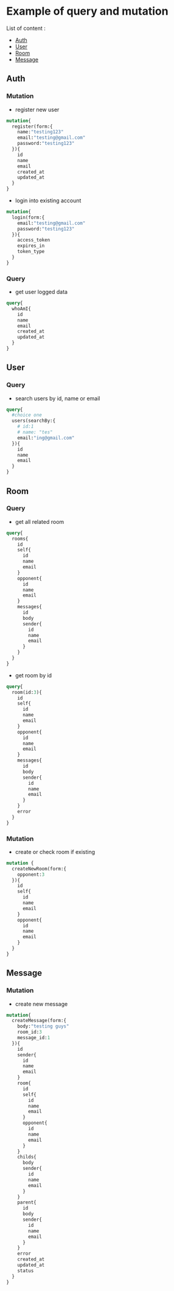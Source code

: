 # Example of query and mutation

List of content :

- [Auth](https://github.com/aronei44/laravel-graphql-jwt/new/main#auth)
- [User](https://github.com/aronei44/laravel-graphql-jwt/new/main#user)
- [Room](https://github.com/aronei44/laravel-graphql-jwt/new/main#room)
- [Message](https://github.com/aronei44/laravel-graphql-jwt/new/main#message)

## Auth

### Mutation

- register new user
```graphql
mutation{
  register(form:{
    name:"testing123"
    email:"testing@gmail.com"
    password:"testing123"
  }){
    id
    name
    email
    created_at
    updated_at
  }
}
```
- login into existing account
```graphql
mutation{
  login(form:{
    email:"testing@gmail.com"
    password:"testing123"
  }){
    access_token
    expires_in
    token_type
  }
}
```

### Query

- get user logged data
```graphql
query{
  whoAmI{
    id
    name
    email
    created_at
    updated_at
  }
}
```

## User 

### Query

- search users by id, name or email
```graphql
query{
  #choice one
  users(searchBy:{
    # id:1
    # name: "tes"
    email:"ing@gmail.com"
  }){
    id
    name
    email
  }
}
```

## Room 

### Query

- get all related room
```graphql
query{
  rooms{
    id
    self{
      id
      name
      email
    }
    opponent{
      id
      name
      email
    }
    messages{
      id
      body
      sender{
        id
        name
        email
      }
    }
  }
}
```

- get room by id
```graphql
query{
  room(id:3){
    id
    self{
      id
      name
      email
    }
    opponent{
      id
      name
      email
    }
    messages{
      id
      body
      sender{
        id
        name
        email
      }
    }
    error
  }
}
```

### Mutation

- create or check room if existing
```graphql
mutation {
  createNewRoom(form:{
    opponent:3
  }){
    id
    self{
      id
      name
      email
    }
    opponent{
      id
      name
      email
    }
  }
}
```

## Message

### Mutation

- create new message
```graphql
mutation{
  createMessage(form:{
    body:"testing guys"
    room_id:3
    message_id:1
  }){
    id
    sender{
      id
      name
      email
    }
    room{
      id
      self{
        id
        name
        email
      }
      opponent{
        id
        name
        email
      }
    }
    childs{
      body
      sender{
        id
        name
        email
      }
    }
    parent{
      id
      body
      sender{
        id
        name
        email
      }
    }
    error
    created_at
    updated_at
    status
  }
}
```







